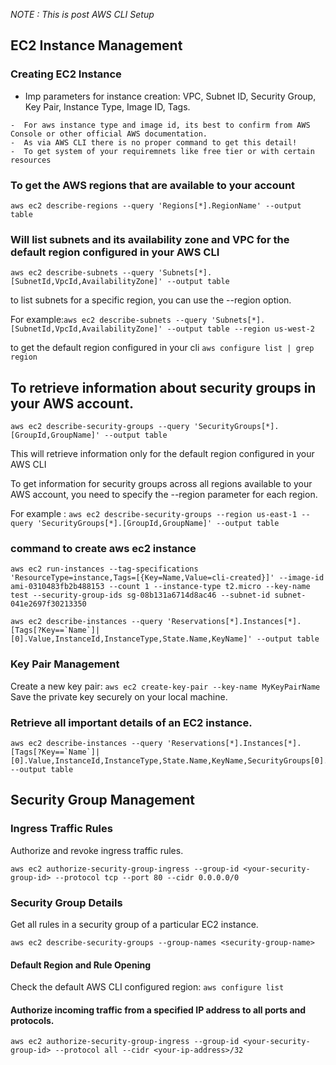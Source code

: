 *NOTE : This is post AWS CLI Setup*

## EC2 Instance Management

### Creating EC2 Instance
- Imp parameters for instance creation: VPC, Subnet ID, Security Group, Key Pair, Instance Type, Image ID, Tags.
```
-  For aws instance type and image id, its best to confirm from AWS Console or other official AWS documentation.
-  As via AWS CLI there is no proper command to get this detail!
-  To get system of your requiremnets like free tier or with certain resources
```

### To get the AWS regions that are available to your account
```
aws ec2 describe-regions --query 'Regions[*].RegionName' --output table
```
### Will list subnets and its availability zone and VPC for the default region configured in your AWS CLI
```
aws ec2 describe-subnets --query 'Subnets[*].[SubnetId,VpcId,AvailabilityZone]' --output table
```
to list subnets for a specific region, you can use the --region option. 

For example:`aws ec2 describe-subnets --query 'Subnets[*].[SubnetId,VpcId,AvailabilityZone]' --output table --region us-west-2`

to get the default region configured in your cli `aws configure list | grep region`

## To retrieve information about security groups in your AWS account.
```
aws ec2 describe-security-groups --query 'SecurityGroups[*].[GroupId,GroupName]' --output table
```
This will retrieve information only for the default region configured in your AWS CLI

To get information for security groups across all regions available to your AWS account, you need to specify the --region parameter for each region.

For example : `aws ec2 describe-security-groups --region us-east-1 --query 'SecurityGroups[*].[GroupId,GroupName]' --output table`

### command to create aws ec2 instance
```
aws ec2 run-instances --tag-specifications 'ResourceType=instance,Tags=[{Key=Name,Value=cli-created}]' --image-id ami-0310483fb2b488153 --count 1 --instance-type t2.micro --key-name test --security-group-ids sg-08b131a6714d8ac46 --subnet-id subnet-041e2697f30213350

```
```
aws ec2 describe-instances --query 'Reservations[*].Instances[*].[Tags[?Key==`Name`]|[0].Value,InstanceId,InstanceType,State.Name,KeyName]' --output table
```
### Key Pair Management
Create a new key pair: `aws ec2 create-key-pair --key-name MyKeyPairName`
Save the private key securely on your local machine.

### Retrieve all important details of an EC2 instance.

```
aws ec2 describe-instances --query 'Reservations[*].Instances[*].[Tags[?Key==`Name`]|[0].Value,InstanceId,InstanceType,State.Name,KeyName,SecurityGroups[0].GroupName,Placement.AvailabilityZone,VpcId,SubnetId,PublicIpAddress,ImageId]' --output table
```
## Security Group Management
### Ingress Traffic Rules
Authorize and revoke ingress traffic rules.

```
aws ec2 authorize-security-group-ingress --group-id <your-security-group-id> --protocol tcp --port 80 --cidr 0.0.0.0/0
```
### Security Group Details
Get all rules in a security group of a particular EC2 instance.

```
aws ec2 describe-security-groups --group-names <security-group-name>
```
#### Default Region and Rule Opening
Check the default AWS CLI configured region: `aws configure list`

#### Authorize incoming traffic from a specified IP address to all ports and protocols.

```
aws ec2 authorize-security-group-ingress --group-id <your-security-group-id> --protocol all --cidr <your-ip-address>/32
```
